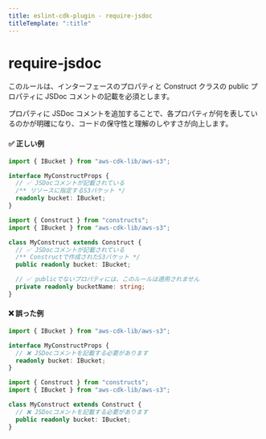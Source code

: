 ```yaml
---
title: eslint-cdk-plugin - require-jsdoc
titleTemplate: ":title"
---
```


# require-jsdoc

このルールは、インターフェースのプロパティと Construct クラスの public プロパティに JSDoc コメントの記載を必須とします。

プロパティに JSDoc コメントを追加することで、各プロパティが何を表しているのかが明確になり、コードの保守性と理解のしやすさが向上します。

#### ✅ 正しい例

```ts
import { IBucket } from "aws-cdk-lib/aws-s3";

interface MyConstructProps {
  // ✅ JSDocコメントが記載されている
  /** リソースに指定するS3バケット */
  readonly bucket: IBucket;
}
```

```ts
import { Construct } from "constructs";
import { IBucket } from "aws-cdk-lib/aws-s3";

class MyConstruct extends Construct {
  // ✅ JSDocコメントが記載されている
  /** Constructで作成されたS3バケット */
  public readonly bucket: IBucket;

  // ✅ publicでないプロパティには、このルールは適用されません
  private readonly bucketName: string;
}
```

#### ❌ 誤った例

```ts
import { IBucket } from "aws-cdk-lib/aws-s3";

interface MyConstructProps {
  // ❌ JSDocコメントを記載する必要があります
  readonly bucket: IBucket;
}
```

```ts
import { Construct } from "constructs";
import { IBucket } from "aws-cdk-lib/aws-s3";

class MyConstruct extends Construct {
  // ❌ JSDocコメントを記載する必要があります
  public readonly bucket: IBucket;
}
```
